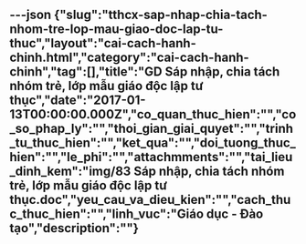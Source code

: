 ---json
{"slug":"tthcx-sap-nhap-chia-tach-nhom-tre-lop-mau-giao-doc-lap-tu-thuc","layout":"cai-cach-hanh-chinh.html","category":"cai-cach-hanh-chinh","tag":[],"title":"GD Sáp nhập, chia tách nhóm trẻ, lớp mẫu giáo độc lập tư thục","date":"2017-01-13T00:00:00.000Z","co_quan_thuc_hien":"","co_so_phap_ly":"","thoi_gian_giai_quyet":"","trinh_tu_thuc_hien":"","ket_qua":"","doi_tuong_thuc_hien":"","le_phi":"","attachmments":"","tai_lieu_dinh_kem":"img/83 Sáp nhập, chia tách nhóm trẻ, lớp mẫu giáo độc lập tư thục.doc","yeu_cau_va_dieu_kien":"","cach_thuc_thuc_hien":"","linh_vuc":"Giáo dục - Đào tạo","description":""}
---
